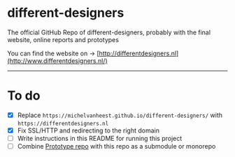 # different-designers
The official GitHub Repo of different-designers, probably with the final website, online reports and prototypes

You can find the website on → [http://differentdesigners.nl](http://www.differentdesigners.nl/)

---

# To do

- [x] Replace `https://michelvanheest.github.io/different-designers/` with `https://differentdesigners.nl`
- [x] Fix SSL/HTTP and redirecting to the right domain
- [ ] Write instructions in this README for running this project
- [ ] Combine [Prototype repo](https://github.com/michelvanheest/iuxd-anwb) with this repo as a submodule or monorepo